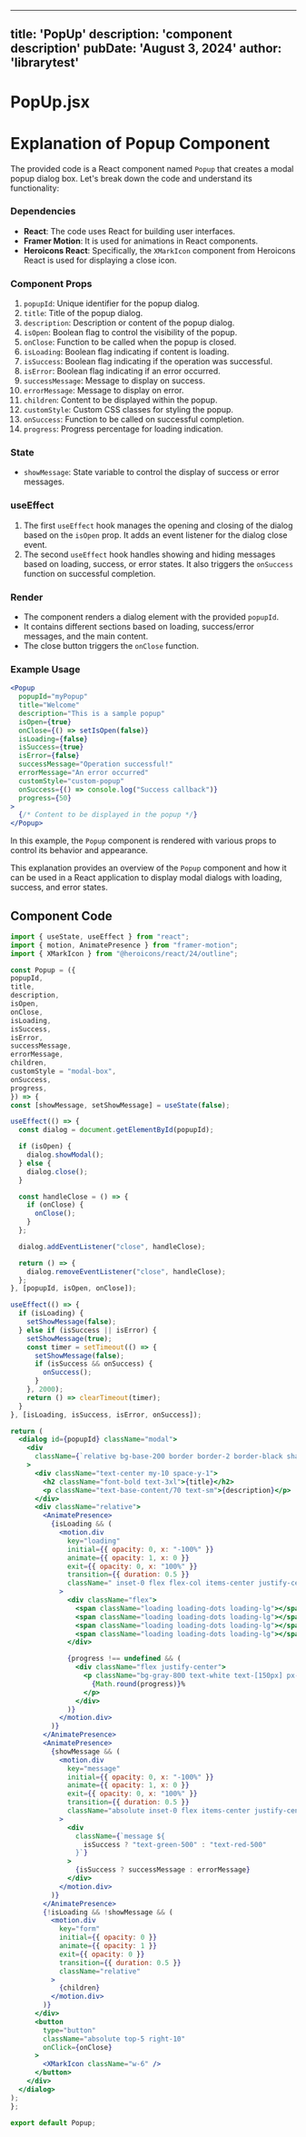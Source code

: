 ---
  title: 'PopUp'
  description: 'component description'
  pubDate: 'August 3, 2024'
  author: 'librarytest'
  ---
  
  
  
  # PopUp.jsx
  # Explanation of Popup Component

The provided code is a React component named `Popup` that creates a modal popup dialog box. Let's break down the code and understand its functionality:

### Dependencies
- **React**: The code uses React for building user interfaces.
- **Framer Motion**: It is used for animations in React components.
- **Heroicons React**: Specifically, the `XMarkIcon` component from Heroicons React is used for displaying a close icon.

### Component Props
1. `popupId`: Unique identifier for the popup dialog.
2. `title`: Title of the popup dialog.
3. `description`: Description or content of the popup dialog.
4. `isOpen`: Boolean flag to control the visibility of the popup.
5. `onClose`: Function to be called when the popup is closed.
6. `isLoading`: Boolean flag indicating if content is loading.
7. `isSuccess`: Boolean flag indicating if the operation was successful.
8. `isError`: Boolean flag indicating if an error occurred.
9. `successMessage`: Message to display on success.
10. `errorMessage`: Message to display on error.
11. `children`: Content to be displayed within the popup.
12. `customStyle`: Custom CSS classes for styling the popup.
13. `onSuccess`: Function to be called on successful completion.
14. `progress`: Progress percentage for loading indication.

### State
- `showMessage`: State variable to control the display of success or error messages.

### useEffect
1. The first `useEffect` hook manages the opening and closing of the dialog based on the `isOpen` prop. It adds an event listener for the dialog close event.
2. The second `useEffect` hook handles showing and hiding messages based on loading, success, or error states. It also triggers the `onSuccess` function on successful completion.

### Render
- The component renders a dialog element with the provided `popupId`.
- It contains different sections based on loading, success/error messages, and the main content.
- The close button triggers the `onClose` function.

### Example Usage
```jsx
<Popup
  popupId="myPopup"
  title="Welcome"
  description="This is a sample popup"
  isOpen={true}
  onClose={() => setIsOpen(false)}
  isLoading={false}
  isSuccess={true}
  isError={false}
  successMessage="Operation successful!"
  errorMessage="An error occurred"
  customStyle="custom-popup"
  onSuccess={() => console.log("Success callback")}
  progress={50}
>
  {/* Content to be displayed in the popup */}
</Popup>
```

In this example, the `Popup` component is rendered with various props to control its behavior and appearance.

This explanation provides an overview of the `Popup` component and how it can be used in a React application to display modal dialogs with loading, success, and error states.
  
  ## Component Code
  ```jsx
  import { useState, useEffect } from "react";
import { motion, AnimatePresence } from "framer-motion";
import { XMarkIcon } from "@heroicons/react/24/outline";

const Popup = ({
  popupId,
  title,
  description,
  isOpen,
  onClose,
  isLoading,
  isSuccess,
  isError,
  successMessage,
  errorMessage,
  children,
  customStyle = "modal-box",
  onSuccess,
  progress,
}) => {
  const [showMessage, setShowMessage] = useState(false);

  useEffect(() => {
    const dialog = document.getElementById(popupId);

    if (isOpen) {
      dialog.showModal();
    } else {
      dialog.close();
    }

    const handleClose = () => {
      if (onClose) {
        onClose();
      }
    };

    dialog.addEventListener("close", handleClose);

    return () => {
      dialog.removeEventListener("close", handleClose);
    };
  }, [popupId, isOpen, onClose]);

  useEffect(() => {
    if (isLoading) {
      setShowMessage(false);
    } else if (isSuccess || isError) {
      setShowMessage(true);
      const timer = setTimeout(() => {
        setShowMessage(false);
        if (isSuccess && onSuccess) {
          onSuccess();
        }
      }, 2000);
      return () => clearTimeout(timer);
    }
  }, [isLoading, isSuccess, isError, onSuccess]);

  return (
    <dialog id={popupId} className="modal">
      <div
        className={`relative bg-base-200 border border-2 border-black shadow-2xl shadow-white/40 ${customStyle}`}
      >
        <div className="text-center my-10 space-y-1">
          <h2 className="font-bold text-3xl">{title}</h2>
          <p className="text-base-content/70 text-sm">{description}</p>
        </div>
        <div className="relative">
          <AnimatePresence>
            {isLoading && (
              <motion.div
                key="loading"
                initial={{ opacity: 0, x: "-100%" }}
                animate={{ opacity: 1, x: 0 }}
                exit={{ opacity: 0, x: "100%" }}
                transition={{ duration: 0.5 }}
                className=" inset-0 flex flex-col items-center justify-center z-10 "
              >
                <div className="flex">
                  <span className="loading loading-dots loading-lg"></span>
                  <span className="loading loading-dots loading-lg"></span>
                  <span className="loading loading-dots loading-lg"></span>
                  <span className="loading loading-dots loading-lg"></span>
                </div>

                {progress !== undefined && (
                  <div className="flex justify-center">
                    <p className="bg-gray-800 text-white text-[150px] px-3 py-1 rounded-md">
                      {Math.round(progress)}%
                    </p>
                  </div>
                )}
              </motion.div>
            )}
          </AnimatePresence>
          <AnimatePresence>
            {showMessage && (
              <motion.div
                key="message"
                initial={{ opacity: 0, x: "-100%" }}
                animate={{ opacity: 1, x: 0 }}
                exit={{ opacity: 0, x: "100%" }}
                transition={{ duration: 0.5 }}
                className="absolute inset-0 flex items-center justify-center bg-opacity-75 z-10"
              >
                <div
                  className={`message ${
                    isSuccess ? "text-green-500" : "text-red-500"
                  }`}
                >
                  {isSuccess ? successMessage : errorMessage}
                </div>
              </motion.div>
            )}
          </AnimatePresence>
          {!isLoading && !showMessage && (
            <motion.div
              key="form"
              initial={{ opacity: 0 }}
              animate={{ opacity: 1 }}
              exit={{ opacity: 0 }}
              transition={{ duration: 0.5 }}
              className="relative"
            >
              {children}
            </motion.div>
          )}
        </div>
        <button
          type="button"
          className="absolute top-5 right-10"
          onClick={onClose}
        >
          <XMarkIcon className="w-6" />
        </button>
      </div>
    </dialog>
  );
};

export default Popup;
  ```
  